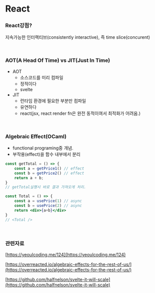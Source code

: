 # React

### React강점?

지속가능한 인터랙티브(consistently interactive), 즉 time slice(concurent)

<br />

### AOT(A Head Of Time) vs JIT(Just In Time)

- AOT
    - 소스코드를 미리 컴파일
    - 정적이다
    - svelte
- JIT
    - 런타임 환경에 필요한 부분만 컴파일
    - 유연하다
    - react(jsx, react render fn은 완전 동적이여서 최적화가 어려움.)

<br />

### Algebraic Effect(OCaml)

- functional programing중 개념.
- 부작용(effect)을 함수 내부에서 분리

```jsx
const getTotal = () => {
	const a = getPrice1() // effect
	const b = getPrice2() // effect
	return a + b;
}
// getTotal실행시 바로 결과 가져오게 처리.

const Total = () => {
	const a = usePrice(1) // async
	const b = usePrice(2) // async
	return <div>{a+b}</div>
}
// <Total />
```

<br />

### 관련자료

[https://yeoulcoding.me/124](https://yeoulcoding.me/124)

[https://overreacted.io/algebraic-effects-for-the-rest-of-us/](https://overreacted.io/algebraic-effects-for-the-rest-of-us/)

[https://github.com/halfnelson/svelte-it-will-scale](https://github.com/halfnelson/svelte-it-will-scale)
